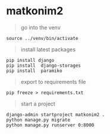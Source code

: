 # matkonim2
>go into the venv

```
source ../venv/bin/activate
```
>install latest packages

```
pip install django
pip install  django-storages
pip install  paramiko
```
>export to requirements file

```
pip freeze > requirements.txt
```
>start a project

```
django-admin startproject matkonim2 .
python manage.py migrate
python manage.py runserver 0:8000
```
